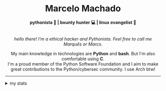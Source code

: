 <h1 align="center"> Marcelo Machado </h1> <!-- <img src="https://tryhackme-badges.s3.amazonaws.com/mmaachado.png" alt="TryHackMe"> -->
    
<div align="center">
<b>pythonista 🐍 | bounty hunter 💻 | linux evangelist 🐧</b>
<br>
<br>

<i>hello there! I'm a ethical hacker and Pythonista. Feel free to call me Marquês or Marcs.</i>

<p>

My main knowledge in technologies are **Python** and **bash**. But I'm also comfortable using **C**. <br/>
I'm a proud member of the Python Software Foundation and I aim to make great contributions to the Python/cybersec community. I use Arch btw!
</p>

</div>

---

<details closed>    
<summary>my stats</summary>

<!--START_SECTION:waka-->
**I'm an Early 🐤** 

```text
🌞 Morning    47 commits     ███░░░░░░░░░░░░░░░░░░░░░░   15.21% 
🌆 Daytime    122 commits    █████████░░░░░░░░░░░░░░░░   39.48% 
🌃 Evening    129 commits    ██████████░░░░░░░░░░░░░░░   41.75% 
🌙 Night      11 commits     █░░░░░░░░░░░░░░░░░░░░░░░░   3.56%

```


📊 **This Week I Spent My Time On** 

```text
⌚︎ Time Zone: America/Sao_Paulo

💬 Programming Languages: 
Markdown                 3 hrs               ████████████████░░░░░░░░░   64.3% 
Docker                   29 mins             ██░░░░░░░░░░░░░░░░░░░░░░░   10.53% 
YAML                     19 mins             █░░░░░░░░░░░░░░░░░░░░░░░░   6.79% 
Bash                     16 mins             █░░░░░░░░░░░░░░░░░░░░░░░░   5.75% 
Other                    8 mins              ░░░░░░░░░░░░░░░░░░░░░░░░░   3.14%

🔥 Editors: 
Obsidian                 3 hrs               ████████████████░░░░░░░░░   64.3% 
VS Code                  1 hr 40 mins        █████████░░░░░░░░░░░░░░░░   35.7%

💻 Operating System: 
Linux                    2 hrs 51 mins       ███████████████░░░░░░░░░░   61.17% 
Windows                  1 hr 48 mins        █████████░░░░░░░░░░░░░░░░   38.83%

```


 Last Updated on 20/06/2025
<!--END_SECTION:waka-->

<!-- <div>
        <a target="_blank" rel="noopener noreferrer" href="https://github.com/mmaachado?tab=repositories"><img src="https://github-readme-stats.vercel.app/api/top-langs/?username=mmaachado&hide=html,css,swift,ruby&langs_count=6&hide_border=true&layout=compact&show_icons=true&line_height=10&theme=transparent&title_color=4a86d1&custom_title=favourite%20languages"
       alt="most used languages" align="right"></a>
     <a target="_blank" rel="noopener noreferrer" href="https://wakatime.com/@mmachado"><img width="400rem" src="https://github-readme-stats.vercel.app/api/wakatime?username=mmachado&theme=transparent&hide_border=true&hide=markdown,html,css,text,other,yaml,json,prolog,dart,docker,xml,gitconfig,TSQL&hide_title=true&line_height=50&langs_count=4&layout=default" alt="wakatime stats" align="left" /></a> 
        

</div>

 <img src="https://raw.githubusercontent.com/MicaelliMedeiros/micaellimedeiros/master/image/computer-illustration.png" min-width="400px" max-width="400px" width="400px" align="right" alt="computer-illustration.png"> -->
<!-- [![Buy me a coffee](https://img.shields.io/badge/Buy%20Me%20a%20Coffee-ffdd00?style=for-the-badge&logo=buy-me-a-coffee&logoColor=black)](https://www.buymeacoffee.com/anticodingclub) -->

</details>
